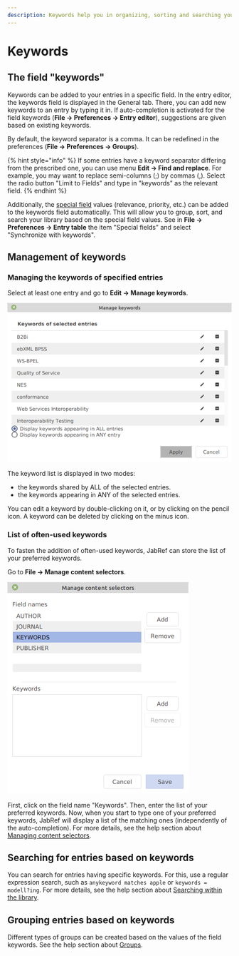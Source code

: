 ```yaml
---
description: Keywords help you in organizing, sorting and searching your entries.
---
```


# Keywords

## The field "keywords"

Keywords can be added to your entries in a specific field. In the entry editor, the keywords field is displayed in the General tab. There, you can add new keywords to an entry by typing it in. If auto-completion is activated for the field keywords (**File → Preferences → Entry editor**), suggestions are given based on existing keywords.

By default, the keyword separator is a comma. It can be redefined in the preferences (**File → Preferences → Groups**).

{% hint style="info" %}
If some entries have a keyword separator differing from the prescribed one, you can use menu **Edit → Find and replace**. For example, you may want to replace semi-columns (;) by commas (,). Select the radio button "Limit to Fields" and type in "keywords" as the relevant field.​​
{% endhint %}

Additionally, the [special field](specialfields.md) values (relevance, priority, etc.) can be added to the keywords field automatically. This will allow you to group, sort, and search your library based on the special field values. See in **File → Preferences → Entry table** the item "Special fields" and select "Synchronize with keywords".

## Management of keywords

### Managing the keywords of specified entries

Select at least one entry and go to **Edit → Manage keywords**.

![](../.gitbook/assets/keywords-managekeywords-jabref5.2.png)

The keyword list is displayed in two modes:

* the keywords shared by ALL of the selected entries.
* the keywords appearing in ANY of the selected entries.

You can edit a keyword by double-clicking on it, or by clicking on the pencil icon. A keyword can be deleted by clicking on the minus icon.

### List of often-used keywords

To fasten the addition of often-used keywords, JabRef can store the list of your preferred keywords.

Go to **File → Manage content selectors**.

![](<../.gitbook/assets/managecontentselectors-jabref5.2.png>)

First, click on the field name "Keywords". Then, enter the list of your preferred keywords. Now, when you start to type one of your preferred keywords, JabRef will display a list of the matching ones (independently of the auto-completion). For more details, see the help section about [Managing content selectors](../advanced/contentselector.md).

## Searching for entries based on keywords

You can search for entries having specific keywords. For this, use a regular expression search, such as `anykeyword matches apple` or `keywords = modell?ing`. For more details, see the help section about [Searching within the library](search.md).

## Grouping entries based on keywords

Different types of groups can be created based on the values of the field keywords. See the help section about [Groups](groups.md).
